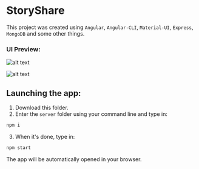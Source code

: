 # StoryShare

This project was created using <code>Angular</code>, <code>Angular-CLI</code>, <code>Material-UI</code>, <code>Express</code>, <code>MongoDB</code> and some other things.

<h3>UI Preview:</h3>

![alt text](http://i99.fastpic.ru/big/2018/0129/34/03305666cfad070d1bab9d719cd25734.jpg)



![alt text](http://i99.fastpic.ru/big/2018/0129/ec/f577f2edd5d8b1a7115c9677ed185cec.jpg)


<h2>Launching the app:</h2>

1. Download this folder.
2. Enter the <code>server</code> folder using your command line and type in:
```bash
npm i
```
3. When it's done, type in:
```bash
npm start
```
The app will be automatically opened in your browser.





